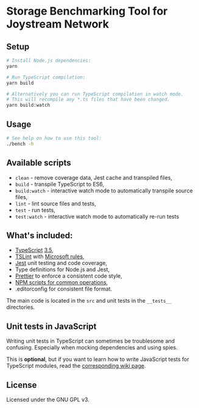 # Storage Benchmarking Tool for Joystream Network

## Setup

```sh
# Install Node.js dependencies:
yarn

# Run TypeScript compilation:
yarn build

# Alternatively you can run TypeScript compilation in watch mode.
# This will recompile any *.ts files that have been changed.
yarn build:watch
```

## Usage

```sh
# See help on how to use this tool:
./bench -h
```

## Available scripts

+ `clean` - remove coverage data, Jest cache and transpiled files,
+ `build` - transpile TypeScript to ES6,
+ `build:watch` - interactive watch mode to automatically transpile source files,
+ `lint` - lint source files and tests,
+ `test` - run tests,
+ `test:watch` - interactive watch mode to automatically re-run tests

## What's included:

+ [TypeScript][typescript] [3.5][typescript-35],
+ [TSLint][tslint] with [Microsoft rules][tslint-microsoft-contrib],
+ [Jest][jest] unit testing and code coverage,
+ Type definitions for Node.js and Jest,
+ [Prettier][prettier] to enforce a consistent code style,
+ [NPM scripts for common operations](#available-scripts),
+ .editorconfig for consistent file format.

The main code is located in the `src` and unit tests in the `__tests__` directories.

## Unit tests in JavaScript

Writing unit tests in TypeScript can sometimes be troublesome and confusing. Especially when mocking dependencies and using spies.

This is **optional**, but if you want to learn how to write JavaScript tests for TypeScript modules, read the [corresponding wiki page][wiki-js-tests].

## License
Licensed under the GNU GPL v3.

[typescript]: https://www.typescriptlang.org/
[typescript-35]: https://www.typescriptlang.org/docs/handbook/release-notes/typescript-3-5.html
[jest]: https://facebook.github.io/jest/
[tslint]: https://palantir.github.io/tslint/
[tslint-microsoft-contrib]: https://github.com/Microsoft/tslint-microsoft-contrib
[wiki-js-tests]: https://github.com/jsynowiec/node-typescript-boilerplate/wiki/Unit-tests-in-plain-JavaScript
[prettier]: https://prettier.io
